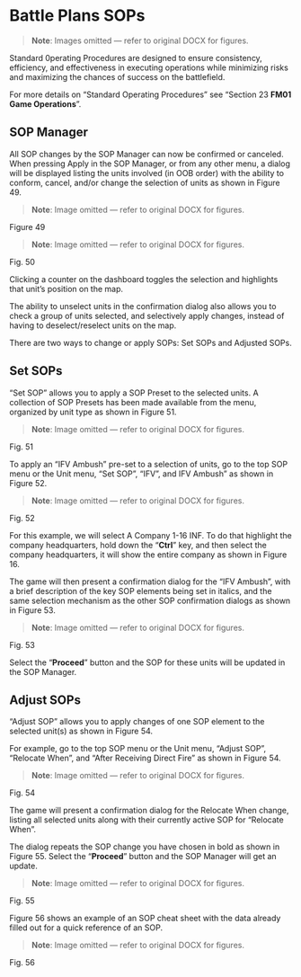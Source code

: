 # Battle Plans SOPs

> **Note**: Images omitted — refer to original DOCX for figures.


Standard 0perating Procedures are designed to ensure consistency, efficiency, and effectiveness in executing operations while minimizing risks and maximizing the chances of success on the battlefield\. 

For more details on “Standard Operating Procedures” see “Section 23 __FM01 Game Operations__”\.

## SOP Manager

All SOP changes by the SOP Manager can now be confirmed or canceled\. When pressing Apply in the SOP Manager, or from any other menu, a dialog will be displayed listing the units involved \(in OOB order\) with the ability to conform, cancel, and/or change the selection of units as shown in Figure 49\.

> **Note**: Image omitted — refer to original DOCX for figures.



Figure 49

> **Note**: Image omitted — refer to original DOCX for figures.



Fig\. 50 

Clicking a counter on the dashboard toggles the selection and highlights that unit’s position on the map\.

The ability to unselect units in the confirmation dialog also allows you to check a group of units selected, and selectively apply changes, instead of having to deselect/reselect units on the map\.

There are two ways to change or apply SOPs: Set SOPs and Adjusted SOPs\.

## Set SOPs

“Set SOP” allows you to apply a SOP Preset to the selected units\. A collection of SOP Presets has been made available from the menu, organized by unit type as shown in Figure 51\.

> **Note**: Image omitted — refer to original DOCX for figures.



Fig\. 51

To apply an “IFV Ambush” pre\-set to a selection of units, go to the top SOP menu or the Unit menu, “Set SOP”, “IFV”, and IFV Ambush” as shown in Figure 52\.

> **Note**: Image omitted — refer to original DOCX for figures.



Fig\. 52

For this example, we will select A Company 1\-16 INF\. To do that highlight the company headquarters, hold down the “__Ctrl__” key, and then select the company headquarters, it will show the entire company as shown in Figure 16\.

The game will then present a confirmation dialog for the “IFV Ambush”, with a brief description of the key SOP elements being set in italics, and the same selection mechanism as the other SOP confirmation dialogs as shown in Figure 53\. 

> **Note**: Image omitted — refer to original DOCX for figures.



Fig\. 53

Select the “__Proceed__” button and the SOP for these units will be updated in the SOP Manager\.

## Adjust SOPs

“Adjust SOP” allows you to apply changes of one SOP element to the selected unit\(s\) as shown in Figure 54\. 

For example, go to the top SOP menu or the Unit menu, “Adjust SOP”, “Relocate When”, and “After Receiving Direct Fire” as shown in Figure 54\.

> **Note**: Image omitted — refer to original DOCX for figures.



Fig\. 54

The game will present a confirmation dialog for the Relocate When change, listing all selected units along with their currently active SOP for “Relocate When”\. 

The dialog repeats the SOP change you have chosen in bold as shown in Figure 55\. Select the “__Proceed__” button and the SOP Manager will get an update\.

> **Note**: Image omitted — refer to original DOCX for figures.



Fig\. 55

Figure 56 shows an example of an SOP cheat sheet with the data already filled out for a quick reference of an SOP\.

> **Note**: Image omitted — refer to original DOCX for figures.



Fig\. 56

